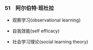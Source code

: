 ### 51　阿尔伯特·班杜拉

-   观察学习(observational learning)
    
-   自我效能(self efficacy)
    
-   社会学习理论(social learning theory)